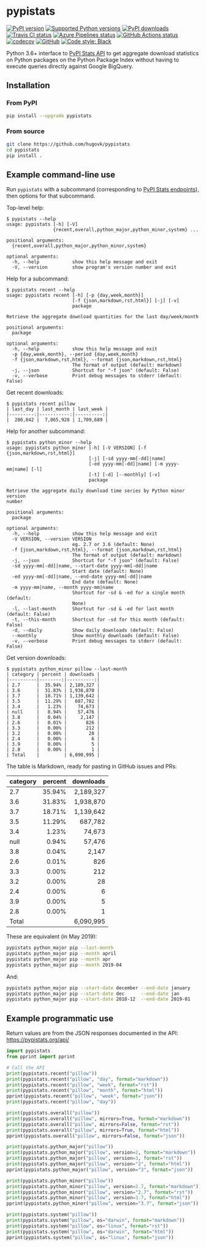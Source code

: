 # pypistats

[![PyPI version](https://img.shields.io/pypi/v/pypistats.svg)](https://pypi.org/project/pypistats/)
[![Supported Python versions](https://img.shields.io/pypi/pyversions/pypistats.svg?logo=python&logoColor=FFE873)](https://pypi.org/project/pypistats/)
[![PyPI downloads](https://img.shields.io/pypi/dm/pypistats.svg)](https://pypistats.org/packages/pypistats)
[![Travis CI status](https://img.shields.io/travis/hugovk/pypistats/master?label=Travis%20CI&logo=travis)](https://travis-ci.org/hugovk/pypistats)
[![Azure Pipelines status](https://dev.azure.com/hugovk/hugovk/_apis/build/status/hugovk.pypistats?branchName=master)](https://dev.azure.com/hugovk/hugovk/_build/latest?definitionId=1?branchName=master)
[![GitHub Actions status](https://github.com/hugovk/pypistats/workflows/Test/badge.svg)](https://github.com/hugovk/pypistats/actions)
[![codecov](https://codecov.io/gh/hugovk/pypistats/branch/master/graph/badge.svg)](https://codecov.io/gh/hugovk/pypistats)
[![GitHub](https://img.shields.io/github/license/hugovk/pypistats.svg)](LICENSE.txt)
[![Code style: Black](https://img.shields.io/badge/code%20style-black-000000.svg)](https://github.com/psf/black)

Python 3.6+ interface to [PyPI Stats API](https://pypistats.org/api) to get aggregate
download statistics on Python packages on the Python Package Index without having to
execute queries directly against Google BigQuery.

## Installation

### From PyPI

```bash
pip install --upgrade pypistats
```

### From source

```bash
git clone https://github.com/hugovk/pypistats
cd pypistats
pip install .
```

## Example command-line use

Run `pypistats` with a subcommand (corresponding to [PyPI Stats endpoints](https://pypistats.org/api/#endpoints)),
then options for that subcommand.

Top-level help:

```console
$ pypistats --help
usage: pypistats [-h] [-V]
                 {recent,overall,python_major,python_minor,system} ...

positional arguments:
  {recent,overall,python_major,python_minor,system}

optional arguments:
  -h, --help            show this help message and exit
  -V, --version         show program's version number and exit
  ```

Help for a subcommand:

```console
$ pypistats recent --help
usage: pypistats recent [-h] [-p {day,week,month}]
                        [-f {json,markdown,rst,html}] [-j] [-v]
                        package

Retrieve the aggregate download quantities for the last day/week/month

positional arguments:
  package

optional arguments:
  -h, --help            show this help message and exit
  -p {day,week,month}, --period {day,week,month}
  -f {json,markdown,rst,html}, --format {json,markdown,rst,html}
                        The format of output (default: markdown)
  -j, --json            Shortcut for "-f json" (default: False)
  -v, --verbose         Print debug messages to stderr (default: False)
```

Get recent downloads:

```console
$ pypistats recent pillow
| last_day | last_month | last_week |
|---------:|-----------:|----------:|
|  280,842 |  7,065,928 | 1,709,689 |
```

Help for another subcommand:

```console
$ pypistats python_minor --help
usage: pypistats python_minor [-h] [-V VERSION] [-f {json,markdown,rst,html}]
                              [-j] [-sd yyyy-mm[-dd]|name]
                              [-ed yyyy-mm[-dd]|name] [-m yyyy-mm|name] [-l]
                              [-t] [-d] [--monthly] [-v]
                              package

Retrieve the aggregate daily download time series by Python minor version
number

positional arguments:
  package

optional arguments:
  -h, --help            show this help message and exit
  -V VERSION, --version VERSION
                        eg. 2.7 or 3.6 (default: None)
  -f {json,markdown,rst,html}, --format {json,markdown,rst,html}
                        The format of output (default: markdown)
  -j, --json            Shortcut for "-f json" (default: False)
  -sd yyyy-mm[-dd]|name, --start-date yyyy-mm[-dd]|name
                        Start date (default: None)
  -ed yyyy-mm[-dd]|name, --end-date yyyy-mm[-dd]|name
                        End date (default: None)
  -m yyyy-mm|name, --month yyyy-mm|name
                        Shortcut for -sd & -ed for a single month (default:
                        None)
  -l, --last-month      Shortcut for -sd & -ed for last month (default: False)
  -t, --this-month      Shortcut for -sd for this month (default: False)
  -d, --daily           Show daily downloads (default: False)
  --monthly             Show monthly downloads (default: False)
  -v, --verbose         Print debug messages to stderr (default: False)
```

Get version downloads:

```console
$ pypistats python_minor pillow --last-month
| category | percent | downloads |
|----------|--------:|----------:|
| 2.7      |  35.94% | 2,189,327 |
| 3.6      |  31.83% | 1,938,870 |
| 3.7      |  18.71% | 1,139,642 |
| 3.5      |  11.29% |   687,782 |
| 3.4      |   1.23% |    74,673 |
| null     |   0.94% |    57,476 |
| 3.8      |   0.04% |     2,147 |
| 2.6      |   0.01% |       826 |
| 3.3      |   0.00% |       212 |
| 3.2      |   0.00% |        28 |
| 2.4      |   0.00% |         6 |
| 3.9      |   0.00% |         5 |
| 2.8      |   0.00% |         1 |
| Total    |         | 6,090,995 |
```

The table is Markdown, ready for pasting in GitHub issues and PRs:

| category | percent | downloads |
|----------|--------:|----------:|
| 2.7      |  35.94% | 2,189,327 |
| 3.6      |  31.83% | 1,938,870 |
| 3.7      |  18.71% | 1,139,642 |
| 3.5      |  11.29% |   687,782 |
| 3.4      |   1.23% |    74,673 |
| null     |   0.94% |    57,476 |
| 3.8      |   0.04% |     2,147 |
| 2.6      |   0.01% |       826 |
| 3.3      |   0.00% |       212 |
| 3.2      |   0.00% |        28 |
| 2.4      |   0.00% |         6 |
| 3.9      |   0.00% |         5 |
| 2.8      |   0.00% |         1 |
| Total    |         | 6,090,995 |

These are equivalent (in May 2019):

```sh
pypistats python_major pip --last-month
pypistats python_major pip --month april
pypistats python_major pip --month apr
pypistats python_major pip --month 2019-04
```

And:

```sh
pypistats python_major pip --start-date december --end-date january
pypistats python_major pip --start-date dec      --end-date jan
pypistats python_major pip --start-date 2018-12  --end-date 2019-01
```

## Example programmatic use

Return values are from the JSON responses documented in the API:
https://pypistats.org/api/

```python
import pypistats
from pprint import pprint

# Call the API
print(pypistats.recent("pillow"))
print(pypistats.recent("pillow", "day", format="markdown"))
print(pypistats.recent("pillow", "week", format="rst"))
print(pypistats.recent("pillow", "month", format="html"))
pprint(pypistats.recent("pillow", "week", format="json"))
print(pypistats.recent("pillow", "day"))

print(pypistats.overall("pillow"))
print(pypistats.overall("pillow", mirrors=True, format="markdown"))
print(pypistats.overall("pillow", mirrors=False, format="rst"))
print(pypistats.overall("pillow", mirrors=True, format="html"))
pprint(pypistats.overall("pillow", mirrors=False, format="json"))

print(pypistats.python_major("pillow"))
print(pypistats.python_major("pillow", version=2, format="markdown"))
print(pypistats.python_major("pillow", version=3, format="rst"))
print(pypistats.python_major("pillow", version="2", format="html"))
pprint(pypistats.python_major("pillow", version="3", format="json"))

print(pypistats.python_minor("pillow"))
print(pypistats.python_minor("pillow", version=2.7, format="markdown"))
print(pypistats.python_minor("pillow", version="2.7", format="rst"))
print(pypistats.python_minor("pillow", version=3.7, format="html"))
pprint(pypistats.python_minor("pillow", version="3.7", format="json"))

print(pypistats.system("pillow"))
print(pypistats.system("pillow", os="darwin", format="markdown"))
print(pypistats.system("pillow", os="linux", format="rst"))
print(pypistats.system("pillow", os="darwin", format="html"))
pprint(pypistats.system("pillow", os="linux", format="json"))
```
